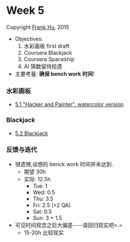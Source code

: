 # Week 5

Copyright [Frank Hu](https://github.com/Frank-the-Obscure), 2015

- Objectives:
    1. 水彩画板 first draft
    2. Coursera Blackjack
    3. Coursera Spaceship
    4. AI 猜数留待拾遗
- 主要考量: **确保 bench work 时间**!


### 水彩画板
- [5.1 "Hacker and Painter", watercolor version](hacker-and-painter-watercolor.md)

### Blackjack


- [5.2 Blackjack](blackjack.md)

   

### 反馈与迭代
- 很遗憾,设想的 benck work 时间并未达到.
  - 期望 30h
  - 实际: 12.5h
    - Tue: 1
    - Wed: 0.5
    - Thu: 3.5
    - Fri: 2.5 (+2 QA)
    - Sat: 0.5
    - Sun: 3 + 1.5
- 可见时间观念之巨大偏差----请回归现实吧=.=
  - 15-20h 比较现实